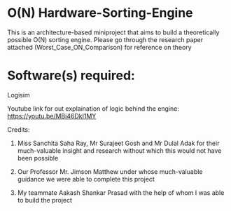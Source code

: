 # O(N) Hardware-Sorting-Engine
This is an architecture-based miniproject that aims to build a theoretically possible O(N) sorting engine.
Please go through the research paper attached (Worst_Case_ON_Comparison) for reference on theory

# Software(s) required: 
  Logisim


Youtube link for out explaination of logic behind the engine: https://youtu.be/MBi46DkI1MY


Credits:
1. Miss Sanchita Saha Ray, Mr Surajeet Gosh and Mr Dulal Adak for their much-valuable insight and research without which this would not have been possible

2. Our Professor Mr. Jimson Matthew under whose much-valuable guidance we were able to complete this project

3. My teammate Aakash Shankar Prasad with the help of whom I was able to build the project


